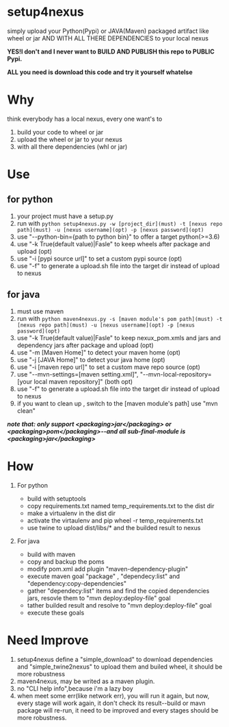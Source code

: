 # setup4nexus
simply upload your Python(Pypi) or JAVA(Maven)  packaged artifact like wheel or jar AND WITH ALL THERE DEPENDENCIES to your local nexus

**YES!I don't and I never want to BUILD AND PUBLISH this repo to PUBLIC Pypi.**

**ALL you need is download this code and try it yourself whatelse**

# Why
think everybody has a local nexus, every one want's to 
1. build your code to wheel or jar
2. upload the wheel or jar to your nexus
3. with all there dependencies (whl or jar)

# Use
## for python
1. your project must have a setup.py
2. run with `python setup4nexus.py -w [project_dir](must) -t [nexus repo path](must) -u [nexus username](opt) -p [nexus password](opt)`
3. use "--python-bin={path to python bin}" to offer a target python(>=3.6)
4. use "-k True(default value)|Fasle" to keep wheels after package and upload (opt)
5. use "-i [pypi source url]" to set a custom pypi source (opt)
6. use "-f" to generate a upload.sh file into the target dir instead of upload to nexus 

## for java
1. must use maven
3. run with `python maven4nexus.py -s [maven module's pom path](must) -t [nexus repo path](must) -u [nexus username](opt) -p [nexus password](opt)`
4. use "-k True(default value)|Fasle" to keep nexux_pom.xmls and jars and dependency jars after package and upload (opt)
5. use "-m [Maven Home]" to detect your maven home (opt)
6. use "-j [JAVA Home]" to detect your java home (opt)
7. use "-i [maven repo url]" to set a custom mave repo source (opt)
8. use "--mvn-settings=[maven setting.xml]", "--mvn-local-repository=[your local maven repository]" (both opt)
9. use "-f" to generate a upload.sh file into the target dir instead of upload to nexus 
10. if you want to clean up , switch to the [maven module's path] use "mvn clean"

***note that: only support &lt;packaging&gt;jar&lt;/packaging&gt; or &lt;packaging&gt;pom&lt;/packaging&gt;--and all sub-final-module is &lt;packaging&gt;jar&lt;/packaging&gt;***

# How
1. For python
   - build with setuptools
   - copy requirements.txt named temp_requirements.txt to the dist dir
   - make a virtualenv in the dist dir
   - activate the virtaulenv and pip wheel -r temp_requirements.txt
   - use twine to upload dist/libs/* and the builded result to nexus

2. For java
   - build with maven
   - copy and backup the poms
   - modify pom.xml add plugin "maven-dependency-plugin"
   - execute maven goal "package" , "dependecy:list" and "dependency:copy-dependencies"
   - gather "dependecy:list" items and find the copied dependencies jars, resovle them to "mvn deploy:deploy-file" goal
   - tather builded result and resolve to "mvn deploy:deploy-file" goal
   - execute these goals

# Need Improve
1. setup4nexus define a "simple_download" to download dependencies and "simple_twine2nexus" to upload them and builed wheel, it should be more robustness
2. maven4nexus, may be writed as a maven plugin.
3. no "CLI help info",because i'm a lazy boy
4. when meet some err(like network err), you will run it again, but now, every stage will work again, it don't check its result--build or mavn package will re-run, it need to be improved and every stages should be more robustness.
